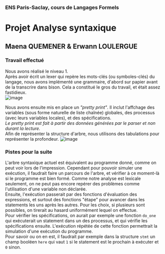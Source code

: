 ### ENS Paris-Saclay, cours de Langages Formels
# Projet Analyse syntaxique
## Maena QUEMENER & Erwann LOULERGUE

### Travail effectué
Nous avons réalisé le niveau 1. \
Après avoir écrit un lexer qui repère les mots-clés (ou symboles-clés) du langage, nous avons implémenté une grammaire, d'abord sur papier avant de la transcrire dans bison. Cela a constitué le gros du travail, et était assez fastidieux. \
![image](https://user-images.githubusercontent.com/93213861/168489902-ea42eb17-6e08-4d02-bafb-61eb5d7e75ba.png) 

Nous avons ensuite mis en place un _"pretty print"_. Il inclut l'affchage des variables (sous forme naturelle de liste chaînée) globales, des processus (avec leurs variables locales), et des spécifications. \
_Le pretty print est fait à partir des données générées par le parser et non durant la lecture._ \
Afin de représenter la structure d'arbre, nous utilisons des tabulations pour représenter la profondeur.
![image](https://user-images.githubusercontent.com/93213861/168488774-7b967375-8178-421c-b429-fe3b6aeabb1c.png)


### Pistes pour la suite
L'arbre syntaxique actuel est équivalent au programme donné, comme on peut voir lors de l'impression. Cependant pour pouvoir simuler une exécution, il faudrait faire un parcours de l'arbre, et vérifier à ce moment-là si le programme est bien formé. Comme notre analyse est lexicale seulement, on ne peut pas encore repérer des problèmes comme l'utilisation d'une variable non déclarée. \
Ensuite, l'exécution passerait par des fonctions d'évaluation des expressions, et surtout des fonctions "étape" pour avancer dans les statements les uns après les autres. Pour les choix, si plusieurs sont possibles, on tirerait au hasard uniformément lequel on effectue. \
Pour vérifier les spécifications, on aurait par exemple une fonction `do_one` qui exécuterait un statement dans un des processus, et qui vérifie les spécifications ensuite. L'exécution répétée de cette fonction permettrait la simulation d'une exécution du programme. \
Pour savoir ou on en est, il faudrait par exemple dans la structure `stmt` un champ booléen `here` qui vaut `1` si le statement est le prochain à exécuter et `0` sinon.
